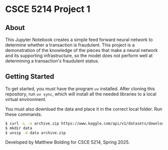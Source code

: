 # CSCE 5214 Project 1

## About

This Jupyter Notebook creates a simple feed forward neural network to determine whether a transaction is fraudulent. This project is a demonstration of the knowledge of the pieces that make a neural network and its supporting infrastructure, so the model does not perform well at determining a transaction's fraudulent status.

## Getting Started

To get started, you must have the program `uv` installed. After cloning this repository, run `uv sync`, which will install all the needed libraries to a local virtual environment.

You must also download the data and place it in the correct local folder. Run these commands.

```bash
$ curl -L -o archive.zip https://www.kaggle.com/api/v1/datasets/download/teamincribo/credit-card-fraud
$ mkdir data
$ unzip -d data archive.zip
```


Developed by Matthew Bolding for CSCE 5214, Spring 2025.